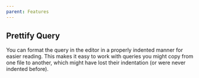 ```yaml
---
parent: Features
---
```


## Prettify Query

You can format the query in the editor in a properly indented manner for easier reading.
This makes it easy to work with queries you might copy from one file to another,
which might have lost their indentation (or were never indented before).
